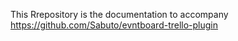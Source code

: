 This Rrepository is the documentation to accompany https://github.com/Sabuto/evntboard-trello-plugin
